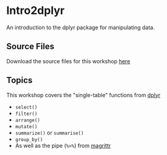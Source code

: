 # Intro2dplyr
An introduction to the dplyr package for manipulating data.

## Source Files
Download the source files for this workshop [here](https://github.com/jrogol/Intro2dplyr/archive/master.zip)

## Topics
This workshop covers the "single-table" functions from [dplyr](http://dplyr.tidyverse.org)
* `select()`
* `filter()`
* `arrange()`
* `mutate()`
* `summarize()` or `summarise()`
* `group_by()`
* As well as the pipe (`%>%`) from [magrittr](http://magrittr.tidyverse.org)

